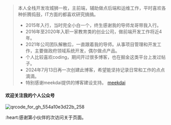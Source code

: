 > 本人全栈开发攻城狮一枚，主前端，辅助做点后端和运维工作，平时喜欢各种折腾捣鼓，IT方面的都喜欢研究搞搞。
> 
> * 2015年入行，当时完全小白一个，终生感谢我的导师龙哥带我入行。
> * 2016年至2020年入职一家教育类的创业公司，做前端开发工作将近4年。
> * 2021年公司团队解散后，一直跟着我的导师。从事项目管理和开发工作，主要做政府领域系统开发，偶尔做点产品。
> * 个人比较喜欢coding，期间开过很多博客，也在掘金这类平台上发过帖子。
> * 2024年7月13日再一次创建此博客，希望能坚持记录日常和工作的点点滴滴。
> * 特别感谢meekdai提供的博客建设支持。 [meekdai](https://blog.meekdai.com/)
#### 欢迎关注我的个人公众号
![qrcode_for_gh_554a10e3d22b_258](http://hdingedu.com/github/wx.jpg)

<span id="busuanzi">
:heart:感谢第<span></span>小伙伴的<span></span>次访问关于页面。
</span>

<!-- ##{"script":"<script>document.getElementById('user-content-busuanzi').id='busuanzi_container_site_uv';busuanzi=document.getElementById('busuanzi_container_site_uv');busuanzi.style.display='none';busuanzi.childNodes[1].id='busuanzi_value_site_uv';busuanzi.childNodes[3].id='busuanzi_value_site_pv';</script><script async src='//busuanzi.ibruce.info/busuanzi/2.3/busuanzi.pure.mini.js'></script>","style":"<style>#busuanzi_value_site_uv{color:red}#busuanzi_value_site_pv{color:red}</style>"}## -->
